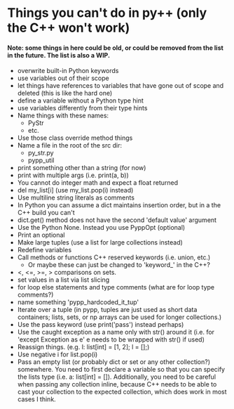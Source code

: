 # Things you can't do in py++ (only the C++ won't work)
#### Note: some things in here could be old, or could be removed from the list in the future. The list is also a WIP.
- overwrite built-in Python keywords
- use variables out of their scope
- let things have references to variables that have gone out of scope and deleted (this is like the hard one)
- define a variable without a Python type hint
- use variables differently from their type hints
- Name things with these names:
  - PyStr
  - etc.
- Use those class override method things
- Name a file in the root of the src dir:
  - py_str.py
  - pypp_util
- print something other than a string (for now)
- print with multiple args (i.e. print(a, b))
- You cannot do integer math and expect a float returned
- del my_list[i] (use my_list.pop(i) instead)
- Use multiline string literals as comments
- In Python you can assume a dict maintains insertion order, but in a the C++ build you can't
- dict.get() method does not have the second 'default value' argument
- Use the Python None. Instead you use PyppOpt (optional)
- Print an optional
- Make large tuples (use a list for large collections instead)
- Redefine variables
- Call methods or functions C++ reserved keywords (i.e. union, etc.)
  - Or maybe these can just be changed to 'keyword_' in the C++?
- <, <=, >=, > comparisons on sets.
- set values in a list via list slicing
- for loop else statements and type comments (what are for loop type comments?)
- name something 'pypp_hardcoded_it_tup'
- Iterate over a tuple (in pypp, tuples are just used as short data containers; lists, sets, or np arrays can be used 
for longer collections.)
- Use the pass keyword (use print('pass') instead perhaps)
- Use the caught exception as a name only with str() around it (i.e. for 'except Exception as e' e needs to be 
wrapped with str() if used)
- Reassign things. (e.g. l: list[int] = [1, 2]; l = [];)
- Use negative i for list.pop(i)
- Pass an empty list (or probably dict or set or any other collection?) somewhere. You need to first declare a variable so that you can specify the lists type (i.e. a: list[int] = []).
Additionally, you need to be careful when passing any collection inline, because C++ needs to be able to cast your collection
to the expected collection, which does work in most cases I think.
